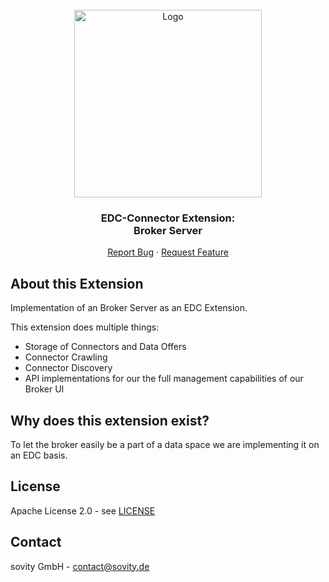 <!-- PROJECT LOGO -->
<br />
<div align="center">
  <a href="https://github.com/sovity/edc-broker-server-extension">
    <img src="https://raw.githubusercontent.com/sovity/edc-ui/main/src/assets/images/sovity_logo.svg" alt="Logo" width="300">
  </a>

<h3 align="center">EDC-Connector Extension:<br />Broker Server</h3>

  <p align="center">
    <a href="https://github.com/sovity/edc-broker-server-extension/issues/new?template=bug_report.md">Report Bug</a>
    ·
    <a href="https://github.com/sovity/edc-broker-server-extension/issues/new?template=feature_request.md">Request Feature</a>
  </p>
</div>

## About this Extension

Implementation of an Broker Server as an EDC Extension.

This extension does multiple things:

- Storage of Connectors and Data Offers
- Connector Crawling
- Connector Discovery
- API implementations for our the full management capabilities of our Broker UI

## Why does this extension exist?

To let the broker easily be a part of a data space we are implementing it on an EDC basis.

## License

Apache License 2.0 - see [LICENSE](../../LICENSE)

## Contact

sovity GmbH - contact@sovity.de
